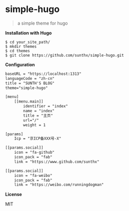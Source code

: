 # simple-hugo

> a simple theme for hugo

**Installation with Hugo**

```
$ cd your_site_path/
$ mkdir themes
$ cd themes
$ git clone https://github.com/sunthx/simple-hugo.git
```
**Configuration**

```xml
baseURL = "https://localhost:1313"
languageCode = "zh-cn"
title = "SUNTH'S BLOG"
theme="simple-hugo"

[menu]
    [[menu.main]]
        identifier = "index"
        name = "index"
        title = "主页"
        url="/"
        weight = 1

[params]
    Icp = "京ICP备XXX号-X"

[[params.social]]
    icon = "fa-github"
    icon_pack = "fab"
    link = "https://www.github.com/sunthx"

[[params.social]]
    icon = "fa-weibo"
    icon_pack = "fab"
    link = "https://weibo.com/runningdogman"
```

**License**

MIT